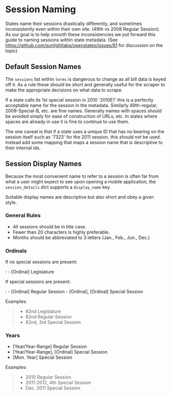 # Session Naming

States name their sessions drastically differently, and sometimes
inconsistently even within their own site. (49th vs 2008 Regular
Session). As our goal is to help smooth these inconsistencies we put
forward this guide to naming sessions within state metadata. (See
<https://github.com/sunlightlabs/openstates/issues/81> for discussion on
the topic)

## Default Session Names

The `sessions` list within `terms` is dangerous to change as all bill
data is keyed off it. As a rule these should be short and generally
useful for the scraper to make the appropriate decisions on what data to
scrape.

If a state calls its 1st special session in 2010 '2010E1' this is a
perfectly acceptable name for the session in the metadata. Similarly
49th-regular, 2009-Special-B, etc. are fine names. Generally names with
spaces should be avoided simply for ease of construction of URLs, etc.
In states where spaces are already in use it is fine to continue to use
them.

The one caveat is that if a state uses a unique ID that has no bearing
on the session itself such as '7323' for the 2011 session, this *should
not* be used. Instead add some mapping that maps a session name that is
descriptive to their internal ids.

## Session Display Names

Because the most convenient name to refer to a session is often far from
what a user might expect to see upon opening a mobile application, the
`session_details` dict supports a `display_name` key.

Suitable display names are descriptive but also short and obey a given
style.

### General Rules

-   All sessions should be in title case.
-   Fewer than 20 characters is highly preferable.
-   Months should be abbreviated to 3 letters (Jan., Feb., Jun., Dec.)

### Ordinals

If no special sessions are present:

:   -   \[Ordinal\] Legislature

If special sessions are present:

:   -   \[Ordinal\] Regular Session
    -   \[Ordinal\], \[Ordinal\] Special Session

Examples:

> -   82nd Legislature
> -   82nd Regular Session
> -   82nd, 3rd Special Session

### Years

-   \[Year/Year-Range\] Regular Session
-   \[Year/Year-Range\], \[Ordinal\] Special Session
-   \[Mon. Year\] Special Session

Examples:

> -   2010 Regular Session
> -   2011-2012, 4th Special Session
> -   Dec. 2011 Special Session
